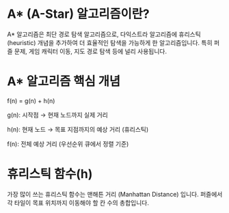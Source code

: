 # A* (A-Star) 알고리즘이란?
A* 알고리즘은 최단 경로 탐색 알고리즘으로, 다익스트라 알고리즘에 휴리스틱(heuristic) 개념을 추가하여 더 효율적인 탐색을 가능하게 한 알고리즘입니다.
특히 퍼즐 문제, 게임 캐릭터 이동, 지도 경로 탐색 등에 널리 사용됩니다.

# A* 알고리즘 핵심 개념
f(n) = g(n) + h(n)

g(n): 시작점 → 현재 노드까지 실제 거리

h(n): 현재 노드 → 목표 지점까지의 예상 거리 (휴리스틱)

f(n): 전체 예상 거리 (우선순위 큐에서 정렬 기준)

# 휴리스틱 함수(h)
가장 많이 쓰는 휴리스틱 함수는 맨해튼 거리 (Manhattan Distance) 입니다.
퍼즐에서 각 타일이 목표 위치까지 이동해야 할 칸 수의 총합입니다.

